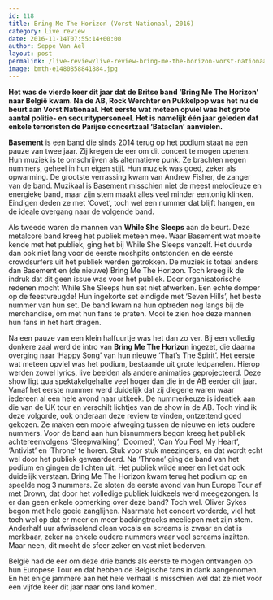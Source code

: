 ```yaml
---
id: 118
title: Bring Me The Horizon (Vorst Nationaal, 2016)
category: Live review
date: 2016-11-14T07:55:14+00:00
author: Seppe Van Ael
layout: post
permalink: /live-review/live-review-bring-me-the-horizon-vorst-nationaal/
image: bmth-e1480858841884.jpg
---
```

**Het was de vierde keer dit jaar dat de Britse band ‘Bring Me The Horizon’ naar België kwam. Na de AB, Rock Werchter en Pukkelpop was het nu de beurt aan Vorst Nationaal. Het eerste wat meteen opviel was het grote aantal politie- en securitypersoneel. Het is namelijk één jaar geleden dat enkele terroristen de Parijse concertzaal ‘Bataclan’ aanvielen.**

**Basement** is een band die sinds 2014 terug op het podium staat na een pauze van twee jaar. Zij kregen de eer om dit concert te mogen openen. Hun muziek is te omschrijven als alternatieve punk. Ze brachten negen nummers, geheel in hun eigen stijl. Hun muziek was goed, zeker als opwarming. De grootste verrassing kwam van Andrew Fisher, de zanger van de band. Muzikaal is Basement misschien niet de meest melodieuze en energieke band, maar zijn stem maakt alles veel minder eentonig klinken. Eindigen deden ze met ‘Covet’, toch wel een nummer dat blijft hangen, en de ideale overgang naar de volgende band.

Als tweede waren de mannen van **While She Sleeps** aan de beurt. Deze metalcore band kreeg het publiek meteen mee. Waar Basement wat moeite kende met het publiek, ging het bij While She Sleeps vanzelf. Het duurde dan ook niet lang voor de eerste moshpits ontstonden en de eerste crowdsurfers uit het publiek werden getrokken. De muziek is totaal anders dan Basement en (de nieuwe) Bring Me The Horizon. Toch kreeg ik de indruk dat dit geen issue was voor het publiek. Door organisatorische redenen mocht While She Sleeps hun set niet afwerken. Een echte domper op de feestvreugde! Hun ingekorte set eindigde met ‘Seven Hills’, het beste nummer van hun set. De band kwam na hun optreden nog langs bij de merchandise, om met hun fans te praten. Mooi te zien hoe deze mannen hun fans in het hart dragen.

Na een pauze van een klein halfuurtje was het dan zo ver. Bij een volledig donkere zaal werd de intro van **Bring Me The Horizon** ingezet, die daarna overging naar ‘Happy Song’ van hun nieuwe ‘That’s The Spirit’. Het eerste wat meteen opviel was het podium, bestaande uit grote ledpanelen. Hierop werden zowel lyrics, live beelden als andere animaties geprojecteerd. Deze show ligt qua spektakelgehalte veel hoger dan die in de AB eerder dit jaar. Vanaf het eerste nummer werd duidelijk dat zij diegene waren waar iedereen al een hele avond naar uitkeek. De nummerkeuze is identiek aan die van de UK tour en verschilt lichtjes van de show in de AB. Toch vind ik deze volgorde, ook onderaan deze review te vinden, ontzettend goed gekozen. Ze maken een mooie afweging tussen de nieuwe en iets oudere nummers. Voor de band aan hun bisnummers begon kreeg het publiek achtereenvolgens ‘Sleepwalking’, ‘Doomed’, ‘Can You Feel My Heart’, ‘Antivist’ en ‘Throne’ te horen. Stuk voor stuk meezingers, en dat wordt echt wel door het publiek gewaardeerd. Na ‘Throne’ ging de band van het podium en gingen de lichten uit. Het publiek wilde meer en liet dat ook duidelijk verstaan. Bring Me The Horizon kwam terug het podium op en speelde nog 3 nummers. Ze sloten de eerste avond van hun Europe Tour af met Drown, dat door het volledige publiek luidkeels werd meegezongen. Is er dan geen enkele opmerking over deze band? Toch wel. Oliver Sykes begon met hele goeie zanglijnen. Naarmate het concert vorderde, viel het toch wel op dat er meer en meer backingtracks meeliepen met zijn stem. Anderhalf uur afwisselend clean vocals en screams is zwaar en dat is merkbaar, zeker na enkele oudere nummers waar veel screams inzitten. Maar neen, dit mocht de sfeer zeker en vast niet bederven.

België had de eer om deze drie bands als eerste te mogen ontvangen op hun Europese Tour en dat hebben de Belgische fans in dank aangenomen. En het enige jammere aan het hele verhaal is misschien wel dat ze niet voor een vijfde keer dit jaar naar ons land komen.